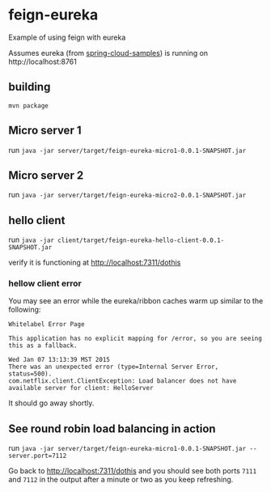 # feign-eureka
Example of using feign with eureka


Assumes eureka (from [spring-cloud-samples](https://github.com/spring-cloud-samples/eureka)) is running on http://localhost:8761

## building

`mvn package`

## Micro server 1

run `java -jar server/target/feign-eureka-micro1-0.0.1-SNAPSHOT.jar`

## Micro server 2

run `java -jar server/target/feign-eureka-micro2-0.0.1-SNAPSHOT.jar`

## hello client

run `java -jar client/target/feign-eureka-hello-client-0.0.1-SNAPSHOT.jar`

verify it is functioning at [http://localhost:7311/dothis](http://localhost:7311/dothis)


### hellow client error

You may see an error while the eureka/ribbon caches warm up similar to the following:

    Whitelabel Error Page

    This application has no explicit mapping for /error, so you are seeing this as a fallback.

    Wed Jan 07 13:13:39 MST 2015
    There was an unexpected error (type=Internal Server Error, status=500).
    com.netflix.client.ClientException: Load balancer does not have available server for client: HelloServer

It should go away shortly.

## See round robin load balancing in action

run `java -jar server/target/feign-eureka-micro1-0.0.1-SNAPSHOT.jar --server.port=7112`

Go back to [http://localhost:7311/dothis](http://localhost:7311/dothis) and you should see both ports `7111` and `7112` in the output after a minute or two as you keep refreshing.
